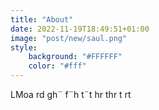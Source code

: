 ```yaml
---
title: "About"
date: 2022-11-19T18:49:51+01:00
image: "post/new/saul.png"
style:
    background: "#FFFFFF"
    color: "#fff"
---
```


LMoa
rd
gh¨
f¨h
t¨t
hr
thr
t
rt
